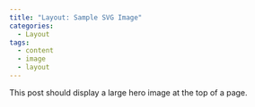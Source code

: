 ```yaml
---
title: "Layout: Sample SVG Image"
categories:
  - Layout
tags:
  - content
  - image
  - layout
---
```


This post should display a large hero image at the top of a page.
<script type="text/javascript" src="https://www.gstatic.com/charts/loader.js"></script>
<script type="text/javascript">
google.charts.load("current", {packages:["corechart"]});
google.charts.setOnLoadCallback(drawChart);
function drawChart() {
var data = google.visualization.arrayToDataTable([
['Task', 'Hours per Day'],
['Work',     11],
['Eat',      2],
['Commute',  2],
['Watch TV', 2],
['Sleep',    7]
]);
var options = {
title: 'My Daily Activities',
pieHole: 0.4,
};
var chart = new google.visualization.PieChart(document.getElementById('donutchart'));
chart.draw(data, options);
}
</script>
<body>
<div id="donutchart" style="width: auto; height: auto;"></div>
</body>
